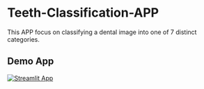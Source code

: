 # Teeth-Classification-APP
This APP focus on classifying a dental image into one of 7 distinct categories.

## Demo App

[![Streamlit App](https://static.streamlit.io/badges/streamlit_badge_black_white.svg)](https://gentle-boxes-agree.loca.lt)
